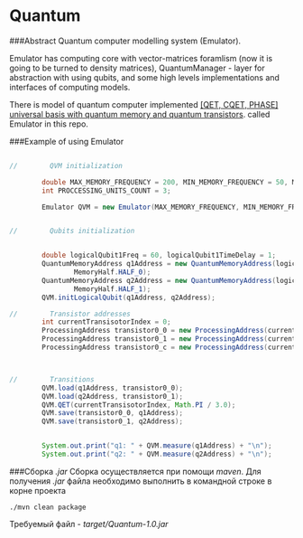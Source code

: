 # Quantum

###Abstract
Quantum computer modelling system (Emulator). 

Emulator has computing core with vector-matrices foramlism (now it is going to be turned to density matrices), QuantumManager - 
layer for abstraction with using qubits, and some high levels implementations and interfaces of computing models. 

There is model of quantum computer implemented [[QET, CQET, PHASE] universal basis with quantum memory and quantum transistors](https://arxiv.org/abs/1612.06322).
called Emulator in this repo.

###Example of using Emulator

```java

//        QVM initialization

        double MAX_MEMORY_FREQUENCY = 200, MIN_MEMORY_FREQUENCY = 50, MEMORY_TIME_CYCLE = 50;
        int PROCCESSING_UNITS_COUNT = 3;

        Emulator QVM = new Emulator(MAX_MEMORY_FREQUENCY, MIN_MEMORY_FREQUENCY, MEMORY_TIME_CYCLE, PROCCESSING_UNITS_COUNT);


//        Qubits initialization


        double logicalQubit1Freq = 60, logicalQubit1TimeDelay = 1;
        QuantumMemoryAddress q1Address = new QuantumMemoryAddress(logicalQubit1Freq, logicalQubit1TimeDelay,
                MemoryHalf.HALF_0);
        QuantumMemoryAddress q2Address = new QuantumMemoryAddress(logicalQubit1Freq, logicalQubit1TimeDelay,
                MemoryHalf.HALF_1);
        QVM.initLogicalQubit(q1Address, q2Address);

//        Transistor addresses
        int currentTransisotorIndex = 0;
        ProcessingAddress transistor0_0 = new ProcessingAddress(currentTransisotorIndex, ProcessingUnitCellAddress.Cell0);
        ProcessingAddress transistor0_1 = new ProcessingAddress(currentTransisotorIndex, ProcessingUnitCellAddress.Cell1);
        ProcessingAddress transistor0_c = new ProcessingAddress(currentTransisotorIndex, ProcessingUnitCellAddress.ControlPoint);



//        Transitions
        QVM.load(q1Address, transistor0_0);
        QVM.load(q2Address, transistor0_1);
        QVM.QET(currentTransisotorIndex, Math.PI / 3.0);
        QVM.save(transistor0_0, q1Address);
        QVM.save(transistor0_1, q2Address);


        System.out.print("q1: " + QVM.measure(q1Address) + "\n");
        System.out.print("q2: " + QVM.measure(q2Address) + "\n");


```

###Сборка _.jar_ 
Сборка осуществляется при помощи _maven_. Для получения _.jar_ файла необходимо выполнить в командной строке в корне проекта
```
./mvn clean package
```
Требуемый файл - *target/Quantum-1.0.jar*
